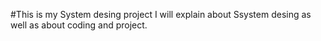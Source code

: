 #This is my System desing project
I will explain about Ssystem desing as well as about coding and project.